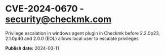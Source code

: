# CVE-2024-0670 - security@checkmk.com

Privilege escalation in windows agent plugin in Checkmk before 2.2.0p23, 2.1.0p40 and 2.0.0 (EOL) allows local user to escalate privileges

**Publish date:** 2024-03-11
